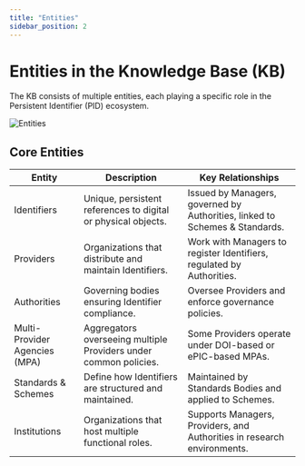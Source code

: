 ```yaml
---
title: "Entities"
sidebar_position: 2
---
```

# Entities in the Knowledge Base (KB)

The KB consists of multiple entities, each playing a specific role in the Persistent Identifier (PID) ecosystem.

![Entities](/img/pid_kb/entities.png)


## Core Entities

| Entity                        | Description                                                      | Key Relationships                                 |
|-------------------------------|------------------------------------------------------------------|------------------------------------------------|
| Identifiers                   | Unique, persistent references to digital or physical objects.    | Issued by Managers, governed by Authorities, linked to Schemes & Standards. |
| Providers                     | Organizations that distribute and maintain Identifiers.          | Work with Managers to register Identifiers, regulated by Authorities. |
| Authorities                   | Governing bodies ensuring Identifier compliance.                 | Oversee Providers and enforce governance policies. |
| Multi-Provider Agencies (MPA) | Aggregators overseeing multiple Providers under common policies. | Some Providers operate under DOI-based or ePIC-based MPAs. |
| Standards & Schemes           | Define how Identifiers are structured and maintained.            | Maintained by Standards Bodies and applied to Schemes. |
| Institutions                  | Organizations that host multiple functional roles.               | Supports Managers, Providers, and Authorities in research environments. |
